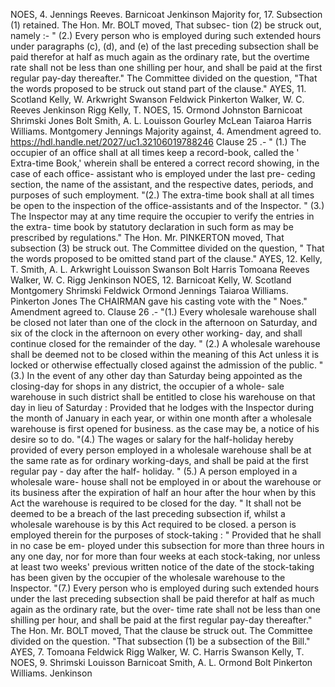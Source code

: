 NOES, 4. Jennings Reeves. Barnicoat Jenkinson Majority for, 17. Subsection (1) retained. The Hon. Mr. BOLT moved, That subsec- tion (2) be struck out, namely :- " (2.) Every person who is employed during such extended hours under paragraphs (c), (d), and (e) of the last preceding subsection shall be paid therefor at half as much again as the ordinary rate, but the overtime rate shall not be less than one shilling per hour, and shall be paid at the first regular pay-day thereafter." The Committee divided on the question, "That the words proposed to be struck out stand part of the clause." AYES, 11. Scotland Kelly, W. Arkwright Swanson Feldwick Pinkerton Walker, W. C. Reeves Jenkinson Rigg Kelly, T. NOES, 15. Ormond Johnston Barnicoat Shrimski Jones Bolt Smith, A. L. Louisson Gourley McLean Taiaroa Harris Williams. Montgomery Jennings Majority against, 4. Amendment agreed to. https://hdl.handle.net/2027/uc1.32106019788246 Clause 25 .- " (1.) The occupier of an office shall at all times keep a record-book, called the ' Extra-time Book,' wherein shall be entered a correct record showing, in the case of each office- assistant who is employed under the last pre- ceding section, the name of the assistant, and the respective dates, periods, and purposes of such employment. "(2.) The extra-time book shall at all times be open to the inspection of the office-assistants and of the Inspector. " (3.) The Inspector may at any time require the occupier to verify the entries in the extra- time book by statutory declaration in such form as may be prescribed by regulations." The Hon. Mr. PINKERTON moved, That subsection (3) be struck out. The Committee divided on the question, " That the words proposed to be omitted stand part of the clause." AYES, 12. Kelly, T. Smith, A. L. Arkwright Louisson Swanson Bolt Harris Tomoana Reeves Walker, W. C. Rigg Jenkinson NOES, 12. Barnicoat Kelly, W. Scotland Montgomery Shrimski Feldwick Ormond Jennings Taiaroa Williams. Pinkerton Jones The CHAIRMAN gave his casting vote with the " Noes." Amendment agreed to. Clause 26 .- "(1.) Every wholesale warehouse shall be closed not later than one of the clock in the afternoon on Saturday, and six of the clock in the afternoon on every other working- day, and shall continue closed for the remainder of the day. " (2.) A wholesale warehouse shall be deemed not to be closed within the meaning of this Act unless it is locked or otherwise effectually closed against the admission of the public. "(3.) In the event of any other day than Saturday being appointed as the closing-day for shops in any district, the occupier of a whole- sale warehouse in such district shall be entitled to close his warehouse on that day in lieu of Saturday : Provided that he lodges with the Inspector during the month of January in each year, or within one month after a wholesale warehouse is first opened for business. as the case may be, a notice of his desire so to do. "(4.) The wages or salary for the half-holiday hereby provided of every person employed in a wholesale warehouse shall be at the same rate as for ordinary working-days, and shall be paid at the first regular pay - day after the half- holiday. " (5.) A person employed in a wholesale ware- house shall not be employed in or about the warehouse or its business after the expiration of half an hour after the hour when by this Act the warehouse is required to be closed for the day. " It shall not be deemed to be a breach of the last preceding subsection if, whilst a wholesale warehouse is by this Act required to be closed. a person is employed therein for the purposes of stock-taking : " Provided that he shall in no case be em- ployed under this subsection for more than three hours in any one day, nor for more than four weeks at each stock-taking, nor unless at least two weeks' previous written notice of the date of the stock-taking has been given by the occupier of the wholesale warehouse to the Inspector. "(7.) Every person who is employed during such extended hours under the last preceding subsection shall be paid therefor at half as much again as the ordinary rate, but the over- time rate shall not be less than one shilling per hour, and shall be paid at the first regular pay-day thereafter." The Hon. Mr. BOLT moved, That the clause be struck out. The Committee divided on the question. "That subsection (1) be a subsection of the Bill." AYES, 7. Tomoana Feldwick Rigg Walker, W. C. Harris Swanson Kelly, T. NOES, 9. Shrimski Louisson Barnicoat Smith, A. L. Ormond Bolt Pinkerton Williams. Jenkinson 